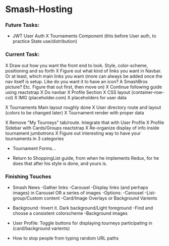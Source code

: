# Smash-Hosting

### Future Tasks:
- JWT User Auth
X Tournaments Component (this before User auth, to practice State use/distribution)



### Current Task:
X Draw out how you want the front end to look.  Style, color-scheme, positioning and so forth
X Figure out what kind of links you want in Navbar.  Or at least, which main links you want (more can always be added once the nav itself is setup.  Like do you want it to have an icon? A SmashBros picture?  Etc.  Figure that out first, then move on)
X Continue following guide using reactstrap
X Do navbar
X Profile Section
	X CSS layout (container-row-col)
	X IMG (placeholder.com)
	X placeholders for user data

X Tournaments Main layout roughly done
X User directory route and layout (colors to be changed later)
X Tournament render with proper data

X Remove "My Tourneys" tab/route.  Integrate that with User Profile
X Profile Sidebar with Cards/Groups reactstrap
X Re-organize display of info inside tournament jumbotrons
X Figure out interesting way to have your tournaments in 3 categories

- Tournament Forms...

- Return to ShoppingList guide, from when he implements Redux, for he does that after his style is done, and yours is.



### Finishing Touches
- Smash News 
	-Gather links
	-Carousel
	-Display links (and perhaps images) in Carousel OR a series of images
		-Options:
			-Carousel
			-List-group/Custom content
			-Card/Image Overlays or Background Varients

- Background
	-Invert it.  Dark background/Light foreground
	-Find and choose a consistent colorscheme
	-Background images

- User Profile: Toggle buttons for displaying tourneys participating in (card/background varients)

- How to stop people from typing random URL paths